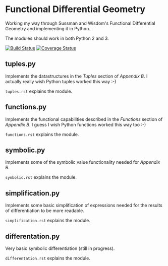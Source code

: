 # Functional Differential Geometry

Working my way through Sussman and Wisdom's Functional Differential Geometry
and implementing it in Python.

The modules should work in both Python 2 and 3.

[![Build Status](https://travis-ci.org/jtauber/functional-differential-geometry.png?branch=master)](https://travis-ci.org/jtauber/functional-differential-geometry)
[![Coverage Status](https://coveralls.io/repos/jtauber/functional-differential-geometry/badge.png?branch=master)](https://coveralls.io/r/jtauber/functional-differential-geometry?branch=master)

## tuples.py

Implements the datastructures in the *Tuples* section of *Appendix B*. I
actually really wish Python tuples worked this way :-)

`tuples.rst` explains the module.

## functions.py

Implements the functional capabilities described in the *Functions* section of
*Appendix B*. I guess I wish Python functions worked this way too :-)

`functions.rst` explains the module.

## symbolic.py

Implements some of the symbolic value functionality needed for *Appendix B*.

`symbolic.rst` explains the module.

## simplification.py

Implements some basic simplification of expressions needed for the results of
differentiation to be more readable.

`simplification.rst` explains the module.

## differentation.py

Very basic symbolic differentiation (still in progress).

`differentation.rst` explains the module.

